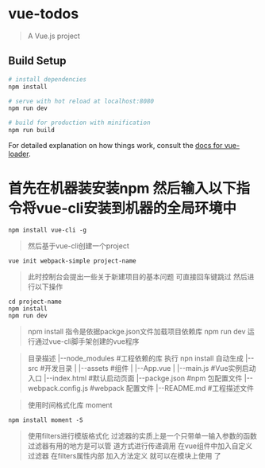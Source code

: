 # vue-todos

> A Vue.js project

## Build Setup

``` bash
# install dependencies
npm install

# serve with hot reload at localhost:8080
npm run dev

# build for production with minification
npm run build
```

For detailed explanation on how things work, consult the [docs for vue-loader](http://vuejs.github.io/vue-loader).

# 首先在机器装安装npm 然后输入以下指令将vue-cli安装到机器的全局环境中
```
npm install vue-cli -g
```

>然后基于vue-cli创建一个project

```
vue init webpack-simple project-name
```

>此时控制台会提出一些关于新建项目的基本问题 可直接回车键跳过 然后进行以下操作

```
cd project-name
npm install
npm run dev
```

>npm install 指令是依据packge.json文件加载项目依赖库
>npm run dev 运行通过vue-cli脚手架创建的vue程序


>目录描述
>|--node_modules        #工程依赖的库 执行 npn install 自动生成
>|--src                 #开发目录
>|  |--assets           #组件
>|  |--App.vue
>|  |--main.js          #Vue实例启动入口
>|--index.html          #默认启动页面
>|--packge.json         #npm 包配置文件
>|--webpack.config.js   #webpack 配置文件
>|--README.md           #工程描述文件

>使用时间格式化库 moment

```
npm install moment -S
```

>  使用filters进行模版格式化 过滤器的实质上是一个只带单一输入参数的函数 过滤器有用的地方是可以管
>道方式进行传递调用 在vue组件中加入自定义过滤器 在filters属性内部 加入方法定义 就可以在模块上使用
>了














































































